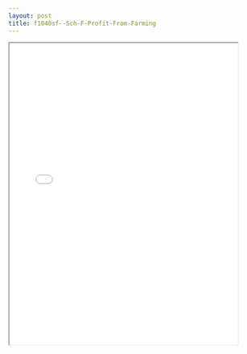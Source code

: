 ```yaml
---
layout: post
title: f1040sf--Sch-F-Profit-From-Farming
---
```


<div class="pdf-container">
<iframe src="/ea//_pdf-2-md/f1040sf--Sch-F-Profit-From-Farming.pdf" height="600" width="90%" allowFullScreen="true"></iframe>
</div>

